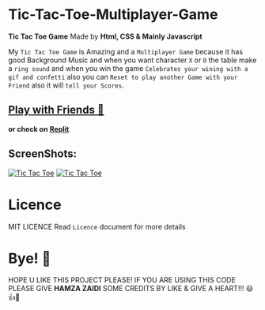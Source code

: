 # Tic-Tac-Toe-Multiplayer-Game
**Tic Tac Toe Game** Made by **Html, CSS &amp; Mainly Javascript**

My `Tic Tac Toe Game` is Amazing and a `Multiplayer Game` because it has good Background Music and when you want character `X` or `0` the table make a `ring sound` and when you win the game `Celebrates your wining with a gif and confetti` also you can `Reset to play another Game with your Friend` also it will `tell your Scores`.

## [**Play with Friends 🚀**](https://play-tic-tac-toe-game-shjz.vercel.app/) 
**or check on** [**Replit**](https://tic-tac-toe-game.hamzajaffar.repl.co/)

## ScreenShots:
<a href="https://play-tic-tac-toe-game-shjz.vercel.app/" target="_blank"><img src="https://user-images.githubusercontent.com/52501040/175788382-0ce7c0c9-a623-47d2-a951-1b5a0615117e.png" alt="Tic Tac Toe" /></a>
<a href="https://play-tic-tac-toe-game-shjz.vercel.app/" target="_blank"><img src="https://user-images.githubusercontent.com/52501040/175788387-86547473-2bf5-43fe-9cd1-f586bed12e84.png" alt="Tic Tac Toe" /></a>

# Licence

MIT LICENCE
Read `Licence` document for more details

# Bye! 👋

HOPE U LIKE THIS PROJECT PLEASE! IF YOU ARE USING THIS CODE PLEASE GIVE **HAMZA ZAIDI** SOME CREDITS BY LIKE & GIVE A HEART!!! 😃👍💛
